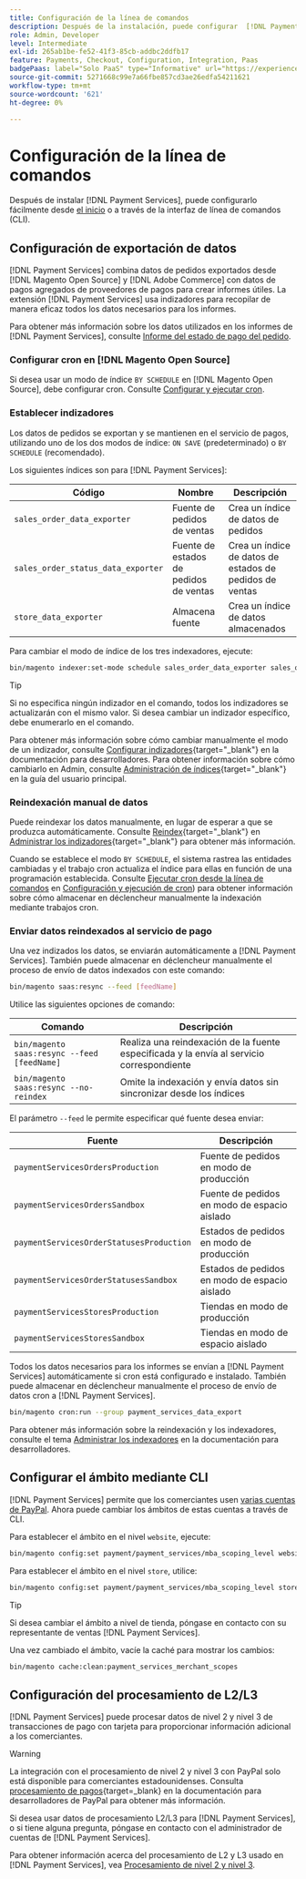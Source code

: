 ```yaml
---
title: Configuración de la línea de comandos
description: Después de la instalación, puede configurar  [!DNL Payment Services] usando la Interfaz de línea de comandos (CLI).
role: Admin, Developer
level: Intermediate
exl-id: 265ab1be-fe52-41f3-85cb-addbc2ddfb17
feature: Payments, Checkout, Configuration, Integration, Paas
badgePaas: label="Solo PaaS" type="Informative" url="https://experienceleague.adobe.com/en/docs/commerce/user-guides/product-solutions" tooltip="Se aplica solo a proyectos de Adobe Commerce en la nube (infraestructura PaaS administrada por Adobe) y a proyectos locales."
source-git-commit: 5271668c99e7a66fbe857cd3ae26edfa54211621
workflow-type: tm+mt
source-wordcount: '621'
ht-degree: 0%

---
```


# Configuración de la línea de comandos

Después de instalar [!DNL Payment Services], puede configurarlo fácilmente desde [el inicio](payments-home.md) o a través de la interfaz de línea de comandos (CLI).

## Configuración de exportación de datos

[!DNL Payment Services] combina datos de pedidos exportados desde [!DNL Magento Open Source] y [!DNL Adobe Commerce] con datos de pagos agregados de proveedores de pagos para crear informes útiles. La extensión [!DNL Payment Services] usa indizadores para recopilar de manera eficaz todos los datos necesarios para los informes.

Para obtener más información sobre los datos utilizados en los informes de [!DNL Payment Services], consulte [Informe del estado de pago del pedido](order-payment-status.md#data-used-in-the-report).

### Configurar cron en [!DNL Magento Open Source]

Si desea usar un modo de índice `BY SCHEDULE` en [!DNL Magento Open Source], debe configurar cron. Consulte [Configurar y ejecutar cron](https://experienceleague.adobe.com/en/docs/commerce-operations/configuration-guide/cli/configure-cron-jobs).

### Establecer indizadores

Los datos de pedidos se exportan y se mantienen en el servicio de pagos, utilizando uno de los dos modos de índice: `ON SAVE` (predeterminado) o `BY SCHEDULE` (recomendado).

Los siguientes índices son para [!DNL Payment Services]:

| Código | Nombre | Descripción |
|    ---    |  ---  |  ---  |
| `sales_order_data_exporter` | Fuente de pedidos de ventas | Crea un índice de datos de pedidos |
| `sales_order_status_data_exporter` | Fuente de estados de pedidos de ventas | Crea un índice de datos de estados de pedidos de ventas |
| `store_data_exporter` | Almacena fuente | Crea un índice de datos almacenados |

Para cambiar el modo de índice de los tres indexadores, ejecute:

```bash
bin/magento indexer:set-mode schedule sales_order_data_exporter sales_order_status_data_exporter store_data_exporter
```

>[!TIP]
>
>Si no especifica ningún indizador en el comando, todos los indizadores se actualizarán con el mismo valor. Si desea cambiar un indizador específico, debe enumerarlo en el comando.

Para obtener más información sobre cómo cambiar manualmente el modo de un indizador, consulte [Configurar indizadores](https://experienceleague.adobe.com/en/docs/commerce-operations/configuration-guide/cli/manage-indexers#configure-indexers){target="_blank"} en la documentación para desarrolladores. Para obtener información sobre cómo cambiarlo en Admin, consulte [Administración de índices](https://experienceleague.adobe.com/en/docs/commerce-admin/systems/tools/index-management#change-the-index-mode){target="_blank"} en la guía del usuario principal.

### Reindexación manual de datos

Puede reindexar los datos manualmente, en lugar de esperar a que se produzca automáticamente. Consulte [Reindex](https://experienceleague.adobe.com/en/docs/commerce-operations/configuration-guide/cli/manage-indexers#reindex){target="_blank"} en [Administrar los indizadores](https://experienceleague.adobe.com/en/docs/commerce-operations/configuration-guide/cli/manage-indexers){target="_blank"} para obtener más información.

Cuando se establece el modo `BY SCHEDULE`, el sistema rastrea las entidades cambiadas y el trabajo cron actualiza el índice para ellas en función de una programación establecida. Consulte [Ejecutar cron desde la línea de comandos](https://experienceleague.adobe.com/en/docs/commerce-operations/configuration-guide/cli/configure-cron-jobs#config-cli-cron-group-run) en [Configuración y ejecución de cron](https://experienceleague.adobe.com/en/docs/commerce-operations/configuration-guide/cli/configure-cron-jobs)) para obtener información sobre cómo almacenar en déclencheur manualmente la indexación mediante trabajos cron.

### Enviar datos reindexados al servicio de pago

Una vez indizados los datos, se enviarán automáticamente a [!DNL Payment Services]. También puede almacenar en déclencheur manualmente el proceso de envío de datos indexados con este comando:

```bash
bin/magento saas:resync --feed [feedName]
```

Utilice las siguientes opciones de comando:

| Comando | Descripción |
|  ---  |  ---  |
| `bin/magento saas:resync --feed [feedName]` | Realiza una reindexación de la fuente especificada y la envía al servicio correspondiente |
| `bin/magento saas:resync --no-reindex` | Omite la indexación y envía datos sin sincronizar desde los índices |

El parámetro `--feed` le permite especificar qué fuente desea enviar:

| Fuente | Descripción |
|  ---  |  ---  |
| `paymentServicesOrdersProduction` | Fuente de pedidos en modo de producción |
| `paymentServicesOrdersSandbox` | Fuente de pedidos en modo de espacio aislado |
| `paymentServicesOrderStatusesProduction` | Estados de pedidos en modo de producción |
| `paymentServicesOrderStatusesSandbox` | Estados de pedidos en modo de espacio aislado |
| `paymentServicesStoresProduction` | Tiendas en modo de producción |
| `paymentServicesStoresSandbox` | Tiendas en modo de espacio aislado |

Todos los datos necesarios para los informes se envían a [!DNL Payment Services] automáticamente si cron está configurado e instalado. También puede almacenar en déclencheur manualmente el proceso de envío de datos cron a [!DNL Payment Services].

```bash
bin/magento cron:run --group payment_services_data_export
```

Para obtener más información sobre la reindexación y los indexadores, consulte el tema [Administrar los indexadores](https://experienceleague.adobe.com/en/docs/commerce-operations/configuration-guide/cli/manage-indexers) en la documentación para desarrolladores.

## Configurar el ámbito mediante CLI

[!DNL Payment Services] permite que los comerciantes usen [varias cuentas de PayPal](settings.md#use-multiple-paypal-accounts). Ahora puede cambiar los ámbitos de estas cuentas a través de CLI.

Para establecer el ámbito en el nivel `website`, ejecute:

```bash
bin/magento config:set payment/payment_services/mba_scoping_level website
```

Para establecer el ámbito en el nivel `store`, utilice:

```bash
bin/magento config:set payment/payment_services/mba_scoping_level store
```

>[!TIP]
>
> Si desea cambiar el ámbito a nivel de tienda, póngase en contacto con su representante de ventas [!DNL Payment Services].

Una vez cambiado el ámbito, vacíe la caché para mostrar los cambios:

```bash
bin/magento cache:clean:payment_services_merchant_scopes
```

## Configuración del procesamiento de L2/L3

[!DNL Payment Services] puede procesar datos de nivel 2 y nivel 3 de transacciones de pago con tarjeta para proporcionar información adicional a los comerciantes.

>[!WARNING]
>
> La integración con el procesamiento de nivel 2 y nivel 3 con PayPal solo está disponible para comerciantes estadounidenses. Consulta [procesamiento de pagos](https://developer.paypal.com/docs/checkout/advanced/processing/){target=_blank} en la documentación para desarrolladores de PayPal para obtener más información.

Si desea usar datos de procesamiento L2/L3 para [!DNL Payment Services], o si tiene alguna pregunta, póngase en contacto con el administrador de cuentas de [!DNL Payment Services].

Para obtener información acerca del procesamiento de L2 y L3 usado en [!DNL Payment Services], vea [Procesamiento de nivel 2 y nivel 3](levels-card-payment-transactions.md).
